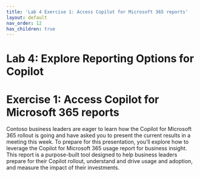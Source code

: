 ```yaml
---
title: 'Lab 4 Exercise 1: Access Copilot for Microsoft 365 reports'
layout: default
nav_order: 12
has_children: true
---
```


# Lab 4: Explore Reporting Options for Copilot



# Exercise 1: Access Copilot for Microsoft 365 reports

Contoso business leaders are eager to learn how the Copilot for Microsoft 365 rollout is going and have asked you to present the current results in a meeting this week. 
To prepare for this presentation, you’ll explore how to leverage the Copilot for Microsoft 365 usage report for business insight. This report is a purpose-built tool designed to help business leaders prepare for their Copilot rollout, understand and drive usage and adoption, and measure the impact of their investments.
